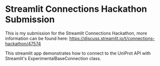 # Streamlit Connections Hackathon Submission

This is my submission for the Streamlit Connections Hackathon, more information can be found 
here: https://discuss.streamlit.io/t/connections-hackathon/47574

This streamlit app demonstrates how to connect to the UniProt API with Streamlit's ExperimentalBaseConnection class.
